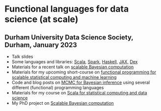 # Functional languages for data science (at scale)

## Durham University Data Science Society, Durham, January 2023

* Talk slides
* Some languages and libraries: [Scala](https://www.scala-lang.org/), [Spark](https://spark.apache.org/), [Haskell](https://www.haskell.org/), [JAX](https://jax.readthedocs.io/en/latest/), [Dex](https://github.com/google-research/dex-lang)
* Materials for a recent talk on [scalable Bayesian computation](../2022-ld/Readme.md)
* Materials for my upcoming short-course on [functional programming for scalable statistical computing and machine learning](https://github.com/darrenjw/fp-ssc-course)
* Code and blog posts on [MCMC for Bayesian inference](https://github.com/darrenjw/logreg/) using several different (functional) programming languages
* Materials for my course on [Scala for statistical computing and data science](https://github.com/darrenjw/scala-course/blob/master/StartHere.md)
* My PhD project on [Scalable Bayesian computation](https://darrenjw.github.io/work/research/phd/)

